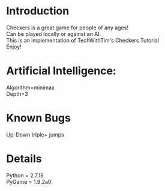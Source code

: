 # Introduction
Checkers is a great game for people of any ages! <br/>
Can be played locally or against an AI. <br/>
This is an implementation of TechWithTim's Checkers Tutorial <br/>
Enjoy! <br/>

# Artificial Intelligence:
Algorithm=minimax <br/>
Depth=3 <br/>

# Known Bugs
Up-Down triple+ jumps

# Details
Python = 2.7.18 <br/>
PyGame = 1.9.2a0 <br/>

